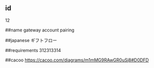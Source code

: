 ## id
12

##name
gateway account pairing

##japanese
ギフトフロー

##requirements
312313314

##cacoo
https://cacoo.com/diagrams/m1mMG9RAwGR0uSj8#D0DFD
